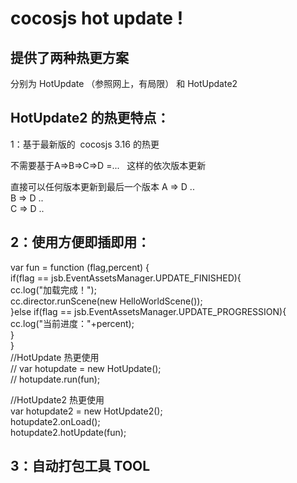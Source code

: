 cocosjs hot update !
======


提供了两种热更方案 
-----
分别为 HotUpdate （参照网上，有局限） 和 HotUpdate2 





HotUpdate2 的热更特点：
---------------


1：基于最新版的  cocosjs 3.16 的热更 <br>

不需要基于A=>B=>C=>D =...   这样的依次版本更新 <br>

 直接可以任何版本更新到最后一个版本 A => D .. <br>
                                 B => D ..<br>
                                 C => D .. <br>
                                 
                                 

								 
								 
								 

 
 
 
 2：使用方便即插即用：
 ------------
 var fun = function (flag,percent) {<br>
	if(flag == jsb.EventAssetsManager.UPDATE_FINISHED){<br>
		cc.log("加载完成！");<br>
		cc.director.runScene(new HelloWorldScene());<br>
	}else if(flag == jsb.EventAssetsManager.UPDATE_PROGRESSION){<br>
		cc.log("当前进度："+percent);<br>
	}<br>
}<br>
//HotUpdate 热更使用 <br>
// var hotupdate = new HotUpdate();<br>
// hotupdate.run(fun);<br>


//HotUpdate2 热更使用 <br>
var hotupdate2 = new HotUpdate2();<br>
hotupdate2.onLoad();<br>
hotupdate2.hotUpdate(fun);<br>








3：自动打包工具 TOOL 
-----------

